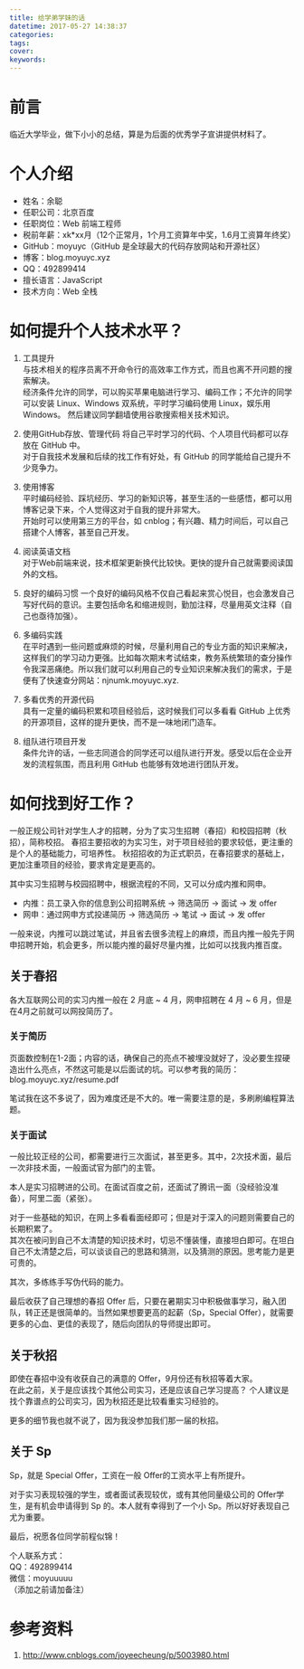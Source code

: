 ```yaml
---
title: 给学弟学妹的话
datetime: 2017-05-27 14:38:37
categories:
tags:
cover:
keywords:
---
```


# 前言
临近大学毕业，做下小小的总结，算是为后面的优秀学子宣讲提供材料了。

# 个人介绍

- 姓名：余聪
- 任职公司：北京百度
- 任职岗位：Web 前端工程师
- 税前年薪：xk*xx月（12个正常月，1个月工资算年中奖，1.6月工资算年终奖）
- GitHub：moyuyc（GitHub 是全球最大的代码存放网站和开源社区）
- 博客：blog.moyuyc.xyz
- QQ：492899414
- 擅长语言：JavaScript
- 技术方向：Web 全栈

# 如何提升个人技术水平？

1. 工具提升  
    与技术相关的程序员离不开命令行的高效率工作方式，而且也离不开问题的搜索解决。  
    经济条件允许的同学，可以购买苹果电脑进行学习、编码工作；不允许的同学可以安装 Linux、Windows 双系统，平时学习编码使用 Linux，娱乐用Windows。
    然后建议同学翻墙使用谷歌搜索相关技术知识。

2. 使用GitHub存放、管理代码
    将自己平时学习的代码、个人项目代码都可以存放在 GitHub 中。  
    对于自我技术发展和后续的找工作有好处，有 GitHub 的同学能给自己提升不少竞争力。

3. 使用博客  
    平时编码经验、踩坑经历、学习的新知识等，甚至生活的一些感悟，都可以用博客记录下来，个人觉得这对于自我的提升非常大。  
    开始时可以使用第三方的平台，如 cnblog；有兴趣、精力时间后，可以自己搭建个人博客，甚至自己开发。

4. 阅读英语文档  
    对于Web前端来说，技术框架更新换代比较快。更快的提升自己就需要阅读国外的文档。

5. 良好的编码习惯
    一个良好的编码风格不仅自己看起来赏心悦目，也会激发自己写好代码的意识。主要包括命名和缩进规则，勤加注释，尽量用英文注释（自己也亟待加强）。
    
6. 多编码实践  
    在平时遇到一些问题或麻烦的时候，尽量利用自己的专业方面的知识来解决，这样我们的学习动力更强。比如每次期末考试结束，教务系统繁琐的查分操作令我深恶痛绝。所以我们就可以利用自己的专业知识来解决我们的需求，于是便有了快速查分网站：njnumk.moyuyc.xyz.

7. 多看优秀的开源代码  
    具有一定量的编码积累和项目经验后，这时候我们可以多看看 GitHub 上优秀的开源项目，这样的提升更快，而不是一味地闭门造车。

8. 组队进行项目开发  
    条件允许的话，一些志同道合的同学还可以组队进行开发。感受以后在企业开发的流程氛围，而且利用 GitHub 也能够有效地进行团队开发。

# 如何找到好工作？

一般正规公司针对学生人才的招聘，分为了实习生招聘（春招）和校园招聘（秋招），简称校招。
春招主要招收的为实习生，对于项目经验的要求较低，更注重的是个人的基础能力，可培养性。
秋招招收的为正式职员，在春招要求的基础上，更加注重项目的经验，要求肯定是更高的。

其中实习生招聘与校园招聘中，根据流程的不同，又可以分成内推和网申。
- 内推：员工录入你的信息到公司招聘系统 -> 筛选简历 -> 面试 -> 发 offer
- 网申：通过网申方式投递简历 -> 筛选简历 -> 笔试 -> 面试 -> 发 offer

一般来说，内推可以跳过笔试，并且省去很多流程上的麻烦，而且内推一般先于网申招聘开始，机会更多，所以能内推的最好尽量内推，比如可以找我内推百度。

## 关于春招

各大互联网公司的实习内推一般在 2 月底 ~ 4 月，网申招聘在 4 月 ~ 6 月，但是在4月之前就可以网投简历了。

### 关于简历

页面数控制在1-2面；内容的话，确保自己的亮点不被埋没就好了，没必要生捏硬造出什么亮点，不然这可能是以后面试的坑。可以参考我的简历：blog.moyuyc.xyz/resume.pdf

笔试我在这不多说了，因为难度还是不大的。唯一需要注意的是，多刷刷编程算法题。

### 关于面试

一般比较正经的公司，都需要进行三次面试，甚至更多。其中，2次技术面，最后一次非技术面，一般面试官为部门的主管。

本人是实习招聘进的公司。在面试百度之前，还面试了腾讯一面（没经验没准备），阿里二面（紧张）。  

对于一些基础的知识，在网上多看看面经即可；但是对于深入的问题则需要自己的长期积累了。  
其次在被问到自己不太清楚的知识技术时，切忌不懂装懂，直接坦白即可。在坦白自己不太清楚之后，可以谈谈自己的思路和猜测，以及猜测的原因。思考能力是更可贵的。

其次，多练练手写伪代码的能力。

最后收获了自己理想的春招 Offer 后，只要在暑期实习中积极做事学习，融入团队，转正还是很简单的。当然如果想要更高的起薪（Sp，Special Offer），就需要更多的心血、更佳的表现了，随后向团队的导师提出即可。

## 关于秋招

即使在春招中没有收获自己的满意的 Offer，9月份还有秋招等着大家。  
在此之前，关于是应该找个其他公司实习，还是应该自己学习提高？
个人建议是找个靠谱点的公司实习，因为秋招还是比较看重实习经验的。

更多的细节我也就不说了，因为我没参加我们那一届的秋招。

## 关于 Sp

Sp，就是 Special Offer，工资在一般 Offer的工资水平上有所提升。

对于实习表现较强的学生，或者面试表现较优，或有其他同量级公司的 Offer学生，是有机会申请得到 Sp 的。本人就有幸得到了一个小 Sp。所以好好表现自己尤为重要。


最后，祝愿各位同学前程似锦！

个人联系方式：  
QQ：492899414  
微信：moyuuuuu  
（添加之前请加备注）

# 参考资料
1. http://www.cnblogs.com/joyeecheung/p/5003980.html
